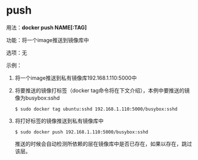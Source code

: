 # push<a name="ZH-CN_TOPIC_0184808271"></a>

用法：**docker push NAME\[:TAG\]**

功能：将一个image推送到镜像库中

选项：无

示例：

1.  将一个image推送到私有镜像库192.168.1.110:5000中
2.  将要推送的镜像打标签（docker tag命令将在下文介绍），本例中要推送的镜像为busybox:sshd

    ```
    $ sudo docker tag ubuntu:sshd 192.168.1.110:5000/busybox:sshd
    ```

3.  将打好标签的镜像推送到私有镜像库中

    ```
    $ sudo docker push 192.168.1.110:5000/busybox:sshd
    ```

    推送的时候会自动检测所依赖的层在镜像库中是否已存在，如果以存在，跳过该层。


